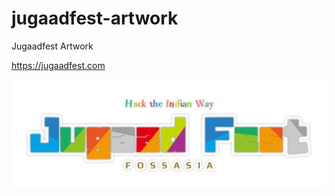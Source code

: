 # jugaadfest-artwork
Jugaadfest Artwork

https://jugaadfest.com

![image](/logo/jugaadfest-idea.png)
